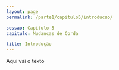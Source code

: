 ```yaml
---
layout: page
permalink: /parte1/capitulo5/introducao/

sessao: Capítulo 5
capitulo: Mudanças de Corda

title: Introdução
---
```


Aqui vai o texto